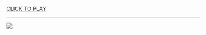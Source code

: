 
<a href="https://premium76.site?title=detroit_tigers_games&ref=13M">CLICK TO PLAY</a></h3>
<hr>

<a href="https://premium76.site?title=detroit_tigers_games&ref=13M"><img src="https://clearcache.store/games.png"></a>


